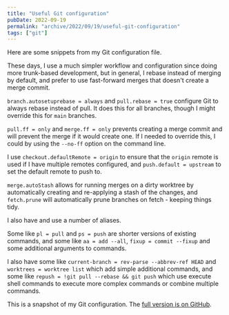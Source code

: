 ```yaml
---
title: "Useful Git configuration"
pubDate: 2022-09-19
permalink: "archive/2022/09/19/useful-git-configuration"
tags: ["git"]
---
```


Here are some snippets from my Git configuration file.

These days, I use a much simpler workflow and configuration since doing more trunk-based development, but in general, I rebase instead of merging by default, and prefer to use fast-forward merges that doesn't create a merge commit.

`branch.autosetuprebase = always` and `pull.rebase = true` configure Git to always rebase instead of pull. It does this for all branches, though I might override this for `main` branches.

`pull.ff = only` and `merge.ff = only` prevents creating a merge commit and will prevent the merge if it would create one. If I needed to override this, I could by using the `--no-ff` option on the command line.

I use `checkout.defaultRemote = origin` to ensure that the `origin` remote is used if I have multiple remotes configured, and `push.default = upstream` to set the default remote to push to.

`merge.autoStash` allows for running merges on a dirty worktree by automatically creating and re-applying a stash of the changes, and `fetch.prune` will automatically prune branches on fetch - keeping things tidy.

I also have and use a number of aliases.

Some like `pl = pull` and `ps = push` are shorter versions of existing commands, and some like `aa = add --all`, `fixup = commit --fixup` and some additional arguments to commands.

I also have some like `current-branch = rev-parse --abbrev-ref HEAD` and `worktrees = worktree list` which add simple additional commands, and some like `repush = !git pull --rebase && git push` which use execute shell commands to execute more complex commands or combine multiple commands.

This is a snapshot of my Git configuration. The [full version is on GitHub](https://github.com/opdavies/dotfiles/blob/7e935b12c09358adad480a566988b9cbfaf5999e/roles/git/files/.gitconfig).
